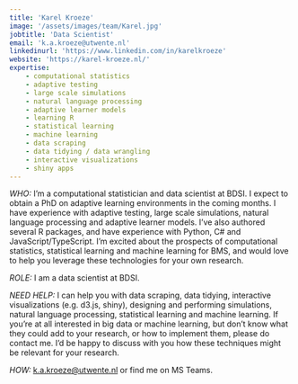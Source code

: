 ```yaml
---
title: 'Karel Kroeze'
image: '/assets/images/team/Karel.jpg'
jobtitle: 'Data Scientist'
email: 'k.a.kroeze@utwente.nl'
linkedinurl: 'https://www.linkedin.com/in/karelkroeze'
website: 'https://karel-kroeze.nl/'
expertise:
    - computational statistics
    - adaptive testing
    - large scale simulations
    - natural language processing
    - adaptive learner models
    - learning R
    - statistical learning
    - machine learning
    - data scraping
    - data tidying / data wrangling
    - interactive visualizations
    - shiny apps
---
```


*WHO:* I’m a computational statistician and data scientist at BDSI. I expect to obtain a PhD on adaptive learning environments in the coming months. I have experience with adaptive testing, large scale simulations, natural language processing and adaptive learner models. I’ve also authored several R packages, and have experience with Python, C# and JavaScript/TypeScript. I’m excited about the prospects of computational statistics, statistical learning and machine learning for BMS, and would love to help you leverage these technologies for your own research.

*ROLE:* I am a data scientist at BDSI.

*NEED HELP:* I can help you with data scraping, data tidying, interactive visualizations (e.g. d3.js, shiny), designing and performing simulations, natural language processing, statistical learning and machine learning.
If you’re at all interested in big data or machine learning, but don’t know what they could add to your research, or how to implement them, please do contact me. I’d be happy to discuss with you how these techniques might be relevant for your research.

*HOW:* [k.a.kroeze@utwente.nl](mailto:k.a.kroeze@utwente.nl) or find me on MS Teams.
